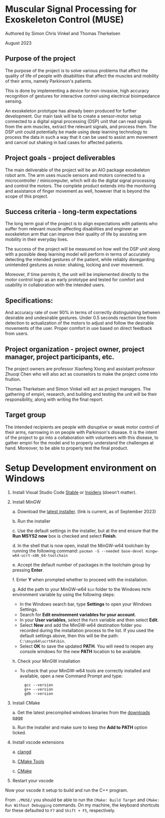 # Muscular Signal Processing for Exoskeleton Control (MUSE)
Authored by Simon Chris Vinkel and Thomas Therkelsen

August 2023

## Purpose of the project
The purpose of the project is to solve various problems that affect the quality of life of people with disabilities that affect the muscles and mobility of their arms, namely Parkinson's patients.

This is done by implementing a device for non-invasive, high accuracy recognition of gestures for interactive control using electrical bioimpedance sensing.

An exoskeleton prototype has already been produced for further development. Our main task will be to create a sensor-motor setup connected to a digital signal processing (DSP) unit that can read signals from the arm muscles, extract the relevant signals, and process them. The DSP unit could potentially be made using deep learning technology to process the data in such a way that it can be used to assist arm movement and cancel out shaking in bad cases for affected patients.

## Project goals - project deliverables
The main deliverable of the project will be an AIO package exoskeleton robot arm. The arm uses muscle sensors and motors connected to a microcontroller / minicomputer, which will do the digital signal processing and control the motors. The complete product extends into the monitoring and assistance of finger movement as well, however that is beyond the scope of this project. 

## Success criteria - long-term expectations
The long term goal of the project is to align expectations with patients who suffer from relevant muscle-affecting disabilities and engineer an exoskeleton arm that can improve their quality of life by assisting arm mobility in their everyday lives.

The success of the project will be measured on how well the DSP unit along with a possible deep learning model will perform in terms of accurately detecting the intended gestures of the patient, while reliably disregarding unintended gestures as noise: shaking, locking and over movement.

Moreover, if time permits it, the unit will be implemented directly to the motor control logic as an early prototype and tested for comfort and usability in collaboration with the intended users.

## Specifications:
And accuracy rate of over 90% in terms of correctly distinguishing between desirable and undesirable gestures.
Under 0.5 seconds reaction time from detection to actualization of the motors to adjust and follow the desirable movements of the user.
Proper comfort in use based on direct feedback from users.

## Project organization - project owner, project manager, project participants, etc.
The project owners are professor Xiaofeng Xiong and assistant professor Zhuoqi Chen who will also act as counselors to make the project come into fruition.

Thomas Therkelsen and Simon Vinkel will act as project managers. The gathering of empiri, research, and building and testing the unit will be their responsibility, along with writing the final report.

## Target group
The intended recipients are people with disruptive or weak motor control of their arms, narrowing in on people with Parkinson's disease. It is the intent of the project to go into a collaboration with volunteers with this disease, to gather empiri for the model and to properly understand the challenges at hand. Moreover, to be able to properly test the final product.



# Setup Development environment on Windows

1. Install Visual Studio Code [Stable](https://code.visualstudio.com/download) or [Insiders](https://code.visualstudio.com/insiders/) (doesn't matter).
2. Install MinGW

    a. Download the  [latest installer](https://github.com/msys2/msys2-installer/releases/download/2023-05-26/msys2-x86_64-20230526.exe). (link is current, as of September 2023)
    
    b. Run the installer

    c. Use the default settings in the installer, but at the end ensure that the **Run MSYS2 now** box is checked and select **Finish**.

    d. In the shell that is now open, install the MinGW-w64 toolchain by running the following command: `pacman -S --needed base-devel mingw-w64-ucrt-x86_64-toolchain`

    e. Accept the default number of packages in the toolchain group by pressing **Enter**.

    f. Enter **Y** when prompted whether to proceed with the installation.

    g. Add the path to your MinGW-w64 `bin` folder to the Windows `PATH` environment variable by using the following steps:
    
    * In the Windows search bar, type **Settings** to open your Windows Settings.
    * Search for **Edit environment variables for your account**.
    * In your **User variables**, select the `Path` variable and then select **Edit**.
    * Select **New** and add the MinGW-w64 destination folder you recorded during the installation process to the list. If you used the default settings above, then this will be the path: `C:\msys64\ucrt64\bin`.
    * Select **OK** to save the updated **PATH**. You will need to reopen any console windows for the new **PATH** location to be available.

    h. Check your MinGW installation

    * To check that your MinGW-w64 tools are correctly installed and available, open a new Command Prompt and type:

            gcc --version
            g++ --version
            gdb --version

3. Install CMake
   
   a. Get the latest precompiled windows binaries from the [downloads page](https://cmake.org/download/)
   
   b. Run the installer and make sure to keep the **Add to PATH** option ticked.


4. Install vscode extensions
   
   a. [clangd](https://marketplace.visualstudio.com/items?itemName=llvm-vs-code-extensions.vscode-clangd)

   b. [CMake Tools](https://marketplace.visualstudio.com/items?itemName=ms-vscode.cmake-tools)

   c. [CMake](https://marketplace.visualstudio.com/items?itemName=twxs.cmake)

5. Restart your vscode

Now your vscode it setup to build and run the C++ program.

From `./MUSE/` you should be able to run the `CMake: Build Target` and `CMake: Run Without Debugging` commands. On my machine, the keyboard shortcuts for these defaulted to `F7` and `Shift + F5`, respectively.